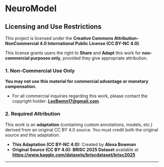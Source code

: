 # NeuroModel

## Licensing and Use Restrictions

This project is licensed under the **Creative Commons Attribution-NonCommercial 4.0 International Public License (CC BY-NC 4.0)**.

This license grants users the right to **Share** and **Adapt** this work for **non-commercial purposes only**, provided they give appropriate attribution.

### 1. Non-Commercial Use Only

**You may not use this material for commercial advantage or monetary compensation.**

* For all commercial inquiries regarding this work, please contact the copyright holder: **LexBwmn17@gmail.com**.

### 2. Required Attribution

This work is an **adaptation** (containing custom annotations, models, etc.) derived from an original CC BY 4.0 source. You must credit both the original source and this adaptation.

* **This Adaptation (CC BY-NC 4.0):** Created by **Alexa Bowman**
* **Original Source (CC BY 4.0):** **BRISC 2025 Dataset** available at **https://www.kaggle.com/datasets/briscdataset/brisc2025**

---
